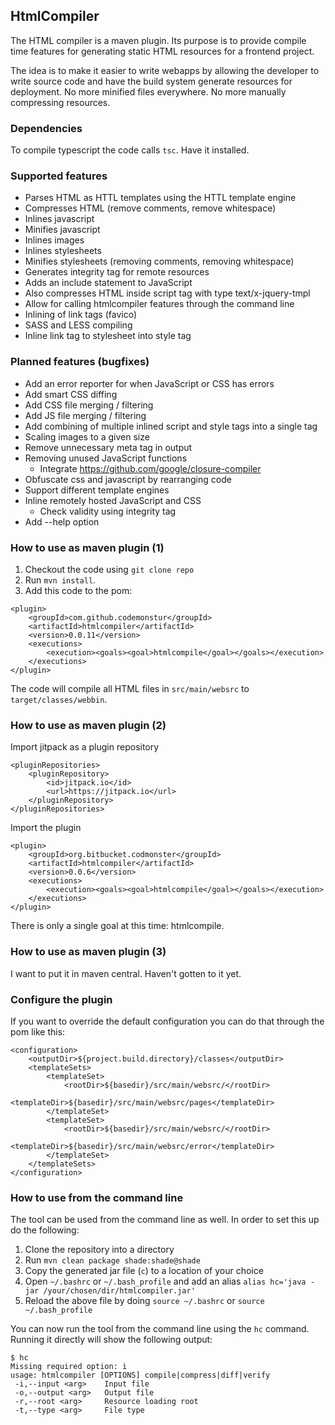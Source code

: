 ## HtmlCompiler

The HTML compiler is a maven plugin.
Its purpose is to provide compile time features for generating static HTML resources for a frontend project.

The idea is to make it easier to write webapps by allowing the developer to write source code and have the build system generate resources for deployment.
No more minified files everywhere. No more manually compressing resources.

### Dependencies

To compile typescript the code calls `tsc`. Have it installed.

### Supported features

- Parses HTML as HTTL templates using the HTTL template engine
- Compresses HTML (remove comments, remove whitespace)
- Inlines javascript
- Minifies javascript
- Inlines images
- Inlines stylesheets
- Minifies stylesheets (removing comments, removing whitespace)
- Generates integrity tag for remote resources
- Adds an include statement to JavaScript
- Also compresses HTML inside script tag with type text/x-jquery-tmpl
- Allow for calling htmlcompiler features through the command line
- Inlining of link tags (favico)
- SASS and LESS compiling
- Inline link tag to stylesheet into style tag

### Planned features (bugfixes)

- Add an error reporter for when JavaScript or CSS has errors
- Add smart CSS diffing
- Add CSS file merging / filtering
- Add JS file merging / filtering
- Add combining of multiple inlined script and style tags into a single tag
- Scaling images to a given size
- Remove unnecessary meta tag in output
- Removing unused JavaScript functions
  - Integrate https://github.com/google/closure-compiler
- Obfuscate css and javascript by rearranging code
- Support different template engines
- Inline remotely hosted JavaScript and CSS
  - Check validity using integrity tag
- Add --help option

### How to use as maven plugin (1)

1. Checkout the code using `git clone repo`
2. Run `mvn install`.
3. Add this code to the pom:
```
<plugin>
    <groupId>com.github.codemonstur</groupId>
    <artifactId>htmlcompiler</artifactId>
    <version>0.0.11</version>
    <executions>
        <execution><goals><goal>htmlcompile</goal></goals></execution>
    </executions>
</plugin>
```

The code will compile all HTML files in `src/main/websrc` to `target/classes/webbin`.

### How to use as maven plugin (2)

Import jitpack as a plugin repository
```
<pluginRepositories>
    <pluginRepository>
        <id>jitpack.io</id>
        <url>https://jitpack.io</url>
    </pluginRepository>
</pluginRepositories>
```

Import the plugin
```
<plugin>
    <groupId>org.bitbucket.codmonster</groupId>
    <artifactId>htmlcompiler</artifactId>
    <version>0.0.6</version>
    <executions>
        <execution><goals><goal>htmlcompile</goal></goals></execution>
    </executions>
</plugin>
```

There is only a single goal at this time: htmlcompile. 

### How to use as maven plugin (3)

I want to put it in maven central. Haven't gotten to it yet.

### Configure the plugin

If you want to override the default configuration you can do that through the pom like this:
```
<configuration>
    <outputDir>${project.build.directory}/classes</outputDir>
    <templateSets>
        <templateSet>
            <rootDir>${basedir}/src/main/websrc/</rootDir>
            <templateDir>${basedir}/src/main/websrc/pages</templateDir>
        </templateSet>
        <templateSet>
            <rootDir>${basedir}/src/main/websrc/</rootDir>
            <templateDir>${basedir}/src/main/websrc/error</templateDir>
        </templateSet>
    </templateSets>
</configuration>
```

### How to use from the command line

The tool can be used from the command line as well.
In order to set this up do the following:
1. Clone the repository into a directory
2. Run `mvn clean package shade:shade@shade`
3. Copy the generated jar file (`c`) to a location of your choice
4. Open `~/.bashrc` or `~/.bash_profile` and add an alias `alias hc='java -jar /your/chosen/dir/htmlcompiler.jar'`
5. Reload the above file by doing `source ~/.bashrc` or `source ~/.bash_profile`

You can now run the tool from the command line using the `hc` command.
Running it directly will show the following output:
```
$ hc
Missing required option: i
usage: htmlcompiler [OPTIONS] compile|compress|diff|verify
 -i,--input <arg>    Input file
 -o,--output <arg>   Output file
 -r,--root <arg>     Resource loading root
 -t,--type <arg>     File type
```

